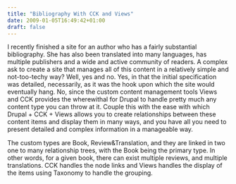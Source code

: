 ```yaml
---
title: "Bibliography With CCK and Views"
date: 2009-01-05T16:49:42+01:00
draft: false
---
```


I recently finished a site for an author who has a fairly substantial bibliography. She has also been translated into many languages, has multiple publishers and a wide and active community of readers. A complex ask to create a site that manages all of this content in a relatively simple and not-too-techy way? Well, yes and no. 
Yes, in that the initial specification was detailed, necessarily, as it was the hook upon which the site would eventually hang. 
No, since the custom content management tools Views and CCK provides the wherewithal for Drupal to handle pretty much any content type you can throw at it. Couple this with the ease with which Drupal + CCK + Views allows you to create relationships between these content items and display them in many ways, and you have all you need to present detailed and complex information in a manageable way.

The custom types are Book, Review&Translation, and they are linked in two one to many relationship trees, with the Book being the primary type. In other words, for a given book, there can exist multiple reviews, and multiple translations. CCK handles the node links and Views handles the display of the items using Taxonomy to handle the grouping.

